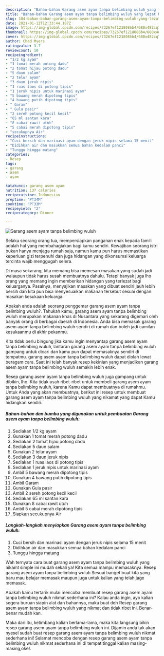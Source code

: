 ```yaml
---
description: "Bahan-bahan Garang asem ayam tanpa belimbing wuluh yang lezat Untuk Jualan"
title: "Bahan-bahan Garang asem ayam tanpa belimbing wuluh yang lezat Untuk Jualan"
slug: 104-bahan-bahan-garang-asem-ayam-tanpa-belimbing-wuluh-yang-lezat-untuk-jualan
date: 2021-01-12T12:33:44.187Z
image: https://img-global.cpcdn.com/recipes/73267ef1218086b4/680x482cq70/garang-asem-ayam-tanpa-belimbing-wuluh-foto-resep-utama.jpg
thumbnail: https://img-global.cpcdn.com/recipes/73267ef1218086b4/680x482cq70/garang-asem-ayam-tanpa-belimbing-wuluh-foto-resep-utama.jpg
cover: https://img-global.cpcdn.com/recipes/73267ef1218086b4/680x482cq70/garang-asem-ayam-tanpa-belimbing-wuluh-foto-resep-utama.jpg
author: Chad Myers
ratingvalue: 3.7
reviewcount: 10
recipeingredient:
- "1/2 kg ayam"
- "1 tomat merah potong dadu"
- "2 tomat hijau potong dadu"
- "5 daun salam"
- "2 telur ayam"
- "3 daun jeruk nipis"
- "1 ruas laos di potong tipis"
- "1 jeruk nipis untuk marinasi ayam"
- "5 bawang merah dipotong tipis"
- "4 bawang putih dipotong tipis"
- " Garam"
- " Gula pasir"
- "2 sereh potong kecil kecil"
- "65 ml santan kara"
- "8 cabai rawit utuh"
- "5 cabai merah dipotong tipis"
- "secukupnya Air"
recipeinstructions:
- "Cuci bersih dan marinasi ayam dengan jeruk nipis selama 15 menit"
- "Didihkan air dan masukkan semua bahan kedalam panci"
- "Tunggu hingga matang"
categories:
- Resep
tags:
- garang
- asem
- ayam

katakunci: garang asem ayam 
nutrition: 137 calories
recipecuisine: Indonesian
preptime: "PT34M"
cooktime: "PT33M"
recipeyield: "2"
recipecategory: Dinner

---
```



![Garang asem ayam tanpa belimbing wuluh](https://img-global.cpcdn.com/recipes/73267ef1218086b4/680x482cq70/garang-asem-ayam-tanpa-belimbing-wuluh-foto-resep-utama.jpg)

Selaku seorang orang tua, mempersiapkan panganan enak kepada famili adalah hal yang membahagiakan bagi kamu sendiri. Kewajiban seorang istri bukan hanya menjaga rumah saja, namun kamu pun harus memastikan keperluan gizi terpenuhi dan juga hidangan yang dikonsumsi keluarga tercinta wajib menggugah selera.

Di masa  sekarang, kita memang bisa memesan masakan yang sudah jadi walaupun tidak harus susah membuatnya dahulu. Tetapi banyak juga lho orang yang memang ingin memberikan hidangan yang terlezat bagi keluarganya. Pasalnya, menyajikan masakan yang dibuat sendiri jauh lebih bersih dan kita pun bisa menyesuaikan makanan tersebut sesuai dengan masakan kesukaan keluarga. 



Apakah anda adalah seorang penggemar garang asem ayam tanpa belimbing wuluh?. Tahukah kamu, garang asem ayam tanpa belimbing wuluh merupakan makanan khas di Nusantara yang sekarang digemari oleh banyak orang di berbagai daerah di Indonesia. Anda bisa memasak garang asem ayam tanpa belimbing wuluh sendiri di rumah dan boleh jadi camilan kesukaanmu di akhir pekanmu.

Kita tidak perlu bingung jika kamu ingin menyantap garang asem ayam tanpa belimbing wuluh, lantaran garang asem ayam tanpa belimbing wuluh gampang untuk dicari dan kamu pun dapat memasaknya sendiri di tempatmu. garang asem ayam tanpa belimbing wuluh dapat diolah lewat beragam cara. Saat ini telah banyak resep kekinian yang menjadikan garang asem ayam tanpa belimbing wuluh semakin lebih enak.

Resep garang asem ayam tanpa belimbing wuluh juga gampang untuk dibikin, lho. Kita tidak usah ribet-ribet untuk membeli garang asem ayam tanpa belimbing wuluh, karena Kamu dapat membuatnya di rumahmu. Untuk Anda yang akan membuatnya, berikut ini resep untuk membuat garang asem ayam tanpa belimbing wuluh yang nikamat yang dapat Kamu hidangkan sendiri.

<!--inarticleads1-->

##### Bahan-bahan dan bumbu yang digunakan untuk pembuatan Garang asem ayam tanpa belimbing wuluh:

1. Sediakan 1/2 kg ayam
1. Gunakan 1 tomat merah potong dadu
1. Sediakan 2 tomat hijau potong dadu
1. Sediakan 5 daun salam
1. Gunakan 2 telur ayam
1. Sediakan 3 daun jeruk nipis
1. Sediakan 1 ruas laos di potong tipis
1. Sediakan 1 jeruk nipis untuk marinasi ayam
1. Ambil 5 bawang merah dipotong tipis
1. Gunakan 4 bawang putih dipotong tipis
1. Ambil  Garam
1. Gunakan  Gula pasir
1. Ambil 2 sereh potong kecil kecil
1. Sediakan 65 ml santan kara
1. Gunakan 8 cabai rawit utuh
1. Ambil 5 cabai merah dipotong tipis
1. Siapkan secukupnya Air




<!--inarticleads2-->

##### Langkah-langkah menyiapkan Garang asem ayam tanpa belimbing wuluh:

1. Cuci bersih dan marinasi ayam dengan jeruk nipis selama 15 menit
1. Didihkan air dan masukkan semua bahan kedalam panci
1. Tunggu hingga matang




Wah ternyata cara buat garang asem ayam tanpa belimbing wuluh yang nikamt simple ini mudah sekali ya! Kita semua mampu memasaknya. Resep garang asem ayam tanpa belimbing wuluh Sesuai banget buat kita yang baru mau belajar memasak maupun juga untuk kalian yang telah jago memasak.

Apakah kamu tertarik mulai mencoba membuat resep garang asem ayam tanpa belimbing wuluh nikmat sederhana ini? Kalau anda ingin, ayo kalian segera buruan siapin alat dan bahannya, maka buat deh Resep garang asem ayam tanpa belimbing wuluh yang nikmat dan tidak ribet ini. Benar-benar mudah kan. 

Maka dari itu, ketimbang kalian berlama-lama, maka kita langsung bikin resep garang asem ayam tanpa belimbing wuluh ini. Dijamin anda tak akan nyesel sudah buat resep garang asem ayam tanpa belimbing wuluh nikmat sederhana ini! Selamat mencoba dengan resep garang asem ayam tanpa belimbing wuluh nikmat sederhana ini di tempat tinggal kalian masing-masing,oke!.

